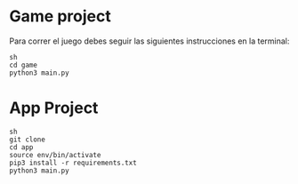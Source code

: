 # Game project

Para correr el juego debes seguir las siguientes instrucciones en la terminal:

```
sh
cd game
python3 main.py
```

# App Project
```
sh
git clone
cd app
source env/bin/activate
pip3 install -r requirements.txt
python3 main.py
```